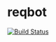 # reqbot

[![Build Status](https://travis-ci.org/typingincolor/reqbot.svg?branch=master)](https://travis-ci.org/typingincolor/reqbot)
